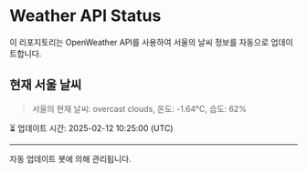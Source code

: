 
# Weather API Status

이 리포지토리는 OpenWeather API를 사용하여 서울의 날씨 정보를 자동으로 업데이트합니다.

## 현재 서울 날씨
> 서울의 현재 날씨: overcast clouds, 온도: -1.64°C, 습도: 62%

⏳ 업데이트 시간: 2025-02-12 10:25:00 (UTC)

---
자동 업데이트 봇에 의해 관리됩니다.

